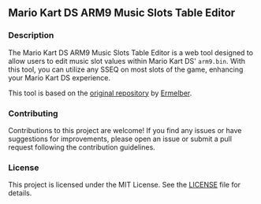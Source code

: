 ## Mario Kart DS ARM9 Music Slots Table Editor

### Description
The Mario Kart DS ARM9 Music Slots Table Editor is a web tool designed to allow users to edit music slot values within Mario Kart DS' `arm9.bin`. With this tool, you can utilize any SSEQ on most slots of the game, enhancing your Mario Kart DS experience.

This tool is based on the [original repository](https://github.com/Ermelber/MKDS-ARM9-Music-Editor) by [Ermelber](https://github.com/Ermelber).

### Contributing
Contributions to this project are welcome! If you find any issues or have suggestions for improvements, please open an issue or submit a pull request following the contribution guidelines.

### License
This project is licensed under the MIT License. See the [LICENSE](LICENSE) file for details.
